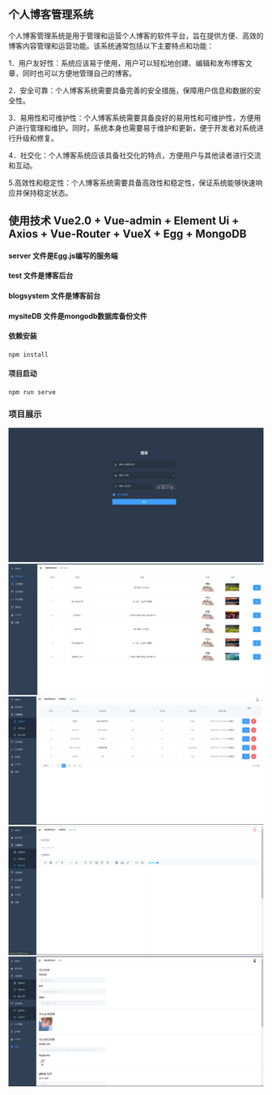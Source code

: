 ## 个人博客管理系统

个人博客管理系统是用于管理和运营个人博客的软件平台，旨在提供方便、高效的博客内容管理和运营功能。该系统通常包括以下主要特点和功能：

1．用户友好性：系统应该易于使用，用户可以轻松地创建、编辑和发布博客文章，同时也可以方便地管理自己的博客。

2．安全可靠：个人博客系统需要具备完善的安全措施，保障用户信息和数据的安全性。

3．易用性和可维护性：个人博客系统需要具备良好的易用性和可维护性，方便用户进行管理和维护。同时，系统本身也需要易于维护和更新，便于开发者对系统进行升级和修复。

4．社交化：个人博客系统应该具备社交化的特点，方便用户与其他读者进行交流和互动。

5.高效性和稳定性：个人博客系统需要具备高效性和稳定性，保证系统能够快速响应并保持稳定状态。

## 使用技术 Vue2.0 + Vue-admin + Element Ui + Axios + Vue-Router + VueX + Egg + MongoDB

#### server 文件是Egg.js编写的服务端
#### test 文件是博客后台
#### blogsystem 文件是博客前台
#### mysiteDB 文件是mongodb数据库备份文件

#### 依赖安装
```
npm install
```

#### 项目启动
```
npm run serve
```

### 项目展示

![](./static/图片1.png)
![](./static/图片2.png)
![](./static/图片3.png)
![](./static/图片4.png)
![](./static/图片5.png)

